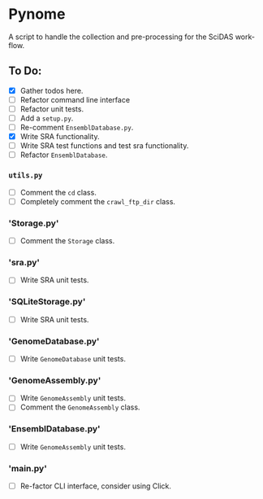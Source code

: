 # Pynome

A script to handle the collection and pre-processing for the SciDAS work-flow.

## To Do:

- [x] Gather todos here.
- [ ] Refactor command line interface
- [ ] Refactor unit tests.
- [ ] Add a `setup.py`.
- [ ] Re-comment `EnsemblDatabase.py`.
- [x] Write SRA functionality.
- [ ] Write SRA test functions and test sra functionality.
- [ ] Refactor `EnsemblDatabase`.

### `utils.py`

- [ ] Comment the `cd` class.
- [ ] Completely comment the `crawl_ftp_dir` class.

### 'Storage.py'

- [ ] Comment the `Storage` class.

### 'sra.py'

- [ ] Write SRA unit tests.

### 'SQLiteStorage.py'

- [ ] Write SRA unit tests.

### 'GenomeDatabase.py'

- [ ] Write `GenomeDatabase` unit tests.

### 'GenomeAssembly.py'

- [ ] Write `GenomeAssembly` unit tests.
- [ ] Comment the `GenomeAssembly` class.

### 'EnsemblDatabase.py'

- [ ] Write `GenomeAssembly` unit tests.

### '__main__.py'

- [ ] Re-factor CLI interface, consider using Click.

